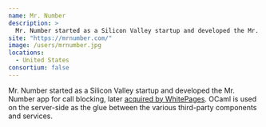 ```yaml
---
name: Mr. Number
description: > 
  Mr. Number started as a Silicon Valley startup and developed the Mr. Number app for call blocking, later acquired by WhitePages.
site: "https://mrnumber.com/"
image: /users/mrnumber.jpg
locations: 
  - United States
consortium: false
---
```


Mr. Number started as a Silicon Valley startup and developed the Mr. Number app for call blocking, later [acquired by WhitePages](https://allthingsd.com/20130601/whitepages-scoops-up-mr-number-an-android-app-for-blocking-unwanted-calls/). OCaml is used on the server-side as the glue between the various third-party components and services.</p>
